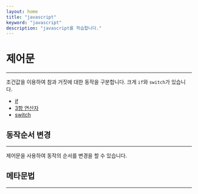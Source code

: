 ```yaml
---
layout: home
title: "javascript"
keyword: "javascript"
description: "javascript를 학습합니다."
---
```


# 제어문
---
조건값을 이용하여 참과 거짓에 대한 동작을 구분합니다.  크게 `if`와 `switch`가 있습니다.

* [if](if)
* [3항 연산자](ternary)
* [switch](switch)

## 동작순서 변경
---
제어문을 사용하여 동작의 순서를 변경을 할 수 있습니다.

## 메타문법
---


